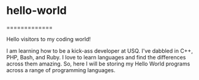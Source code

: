 # hello-world
=============

Hello visitors to my coding world!

I am learning how to be a kick-ass developer at USQ. 
I've dabbled in C++, PHP, Bash, and Ruby. I love to learn
languages and find the differences across them amazing. So, here I
will be storing my Hello World programs across a range of programming languages.

